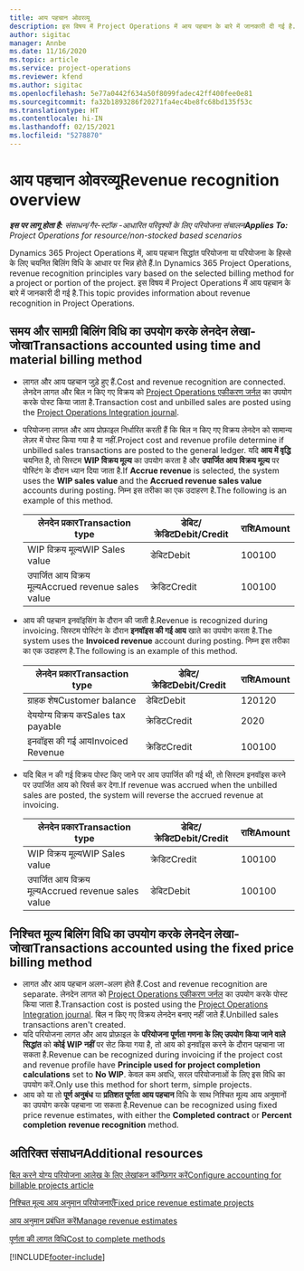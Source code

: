 ```yaml
---
title: आय पहचान ओवरव्यू
description: इस विषय में Project Operations में आय पहचान के बारे में जानकारी दी गई है.
author: sigitac
manager: Annbe
ms.date: 11/16/2020
ms.topic: article
ms.service: project-operations
ms.reviewer: kfend
ms.author: sigitac
ms.openlocfilehash: 5e77a0442f634a50f8099fadec42ff400fee0e81
ms.sourcegitcommit: fa32b1893286f20271fa4ec4be8fc68bd135f53c
ms.translationtype: HT
ms.contentlocale: hi-IN
ms.lasthandoff: 02/15/2021
ms.locfileid: "5278870"
---
```

# <a name="revenue-recognition-overview"></a><span data-ttu-id="3b5e2-103">आय पहचान ओवरव्यू</span><span class="sxs-lookup"><span data-stu-id="3b5e2-103">Revenue recognition overview</span></span>

<span data-ttu-id="3b5e2-104">_**इस पर लागू होता है:** संसाधन/गैर-स्टॉक -आधारित परिदृश्यों के लिए परियोजना संचालन_</span><span class="sxs-lookup"><span data-stu-id="3b5e2-104">_**Applies To:** Project Operations for resource/non-stocked based scenarios_</span></span>

<span data-ttu-id="3b5e2-105">Dynamics 365 Project Operations में, आय पहचान सिद्धांत परियोजना या परियोजना के हिस्से के लिए चयनित बिलिंग विधि के आधार पर भिन्न होते हैं.</span><span class="sxs-lookup"><span data-stu-id="3b5e2-105">In Dynamics 365 Project Operations, revenue recognition principles vary based on the selected billing method for a project or portion of the project.</span></span> <span data-ttu-id="3b5e2-106">इस विषय में Project Operations में आय पहचान के बारे में जानकारी दी गई है.</span><span class="sxs-lookup"><span data-stu-id="3b5e2-106">This topic provides information about revenue recognition in Project Operations.</span></span>

## <a name="transactions-accounted-using-time-and-material-billing-method"></a><span data-ttu-id="3b5e2-107">समय और सामग्री बिलिंग विधि का उपयोग करके लेनदेन लेखा-जोखा</span><span class="sxs-lookup"><span data-stu-id="3b5e2-107">Transactions accounted using time and material billing method</span></span>

- <span data-ttu-id="3b5e2-108">लागत और आय पहचान जुड़े हुए हैं.</span><span class="sxs-lookup"><span data-stu-id="3b5e2-108">Cost and revenue recognition are connected.</span></span> <span data-ttu-id="3b5e2-109">लेनदेन लागत और बिल न किए गए विक्रय को [Project Operations एकीकरण जर्नल](../project-accounting/project-operations-integration-journal.md) का उपयोग करके पोस्ट किया जाता है.</span><span class="sxs-lookup"><span data-stu-id="3b5e2-109">Transaction cost and unbilled sales are posted using the [Project Operations Integration journal](../project-accounting/project-operations-integration-journal.md).</span></span>
- <span data-ttu-id="3b5e2-110">परियोजना लागत और आय प्रोफ़ाइल निर्धारित करती हैं कि बिल न किए गए विक्रय लेनदेन को सामान्य लेज़र में पोस्ट किया गया है या नहीं.</span><span class="sxs-lookup"><span data-stu-id="3b5e2-110">Project cost and revenue profile determine if unbilled sales transactions are posted to the general ledger.</span></span> <span data-ttu-id="3b5e2-111">यदि **आय में वृद्धि** चयनित है, तो सिस्टम **WIP विक्रय मूल्य** का उपयोग करता है और **उपार्जित आय विक्रय मूल्य** पर पोस्टिंग के दौरान ध्यान दिया जाता है.</span><span class="sxs-lookup"><span data-stu-id="3b5e2-111">If **Accrue revenue** is selected, the system uses the **WIP sales value** and the **Accrued revenue sales value** accounts during posting.</span></span> <span data-ttu-id="3b5e2-112">निम्न इस तरीका का एक उदाहरण है.</span><span class="sxs-lookup"><span data-stu-id="3b5e2-112">The following is an example of this method.</span></span>  

  | <span data-ttu-id="3b5e2-113">लेनदेन प्रकार</span><span class="sxs-lookup"><span data-stu-id="3b5e2-113">Transaction type</span></span> | <span data-ttu-id="3b5e2-114">डेबिट/क्रेडिट</span><span class="sxs-lookup"><span data-stu-id="3b5e2-114">Debit/Credit</span></span> | <span data-ttu-id="3b5e2-115">राशि</span><span class="sxs-lookup"><span data-stu-id="3b5e2-115">Amount</span></span> |
  | --- | --- | --- |
  | <span data-ttu-id="3b5e2-116">WIP विक्रय मूल्य</span><span class="sxs-lookup"><span data-stu-id="3b5e2-116">WIP Sales value</span></span> | <span data-ttu-id="3b5e2-117">डेबिट</span><span class="sxs-lookup"><span data-stu-id="3b5e2-117">Debit</span></span> | <span data-ttu-id="3b5e2-118">100</span><span class="sxs-lookup"><span data-stu-id="3b5e2-118">100</span></span> |
  | <span data-ttu-id="3b5e2-119">उपार्जित आय विक्रय मूल्य</span><span class="sxs-lookup"><span data-stu-id="3b5e2-119">Accrued revenue sales value</span></span> | <span data-ttu-id="3b5e2-120">क्रेडिट</span><span class="sxs-lookup"><span data-stu-id="3b5e2-120">Credit</span></span> | <span data-ttu-id="3b5e2-121">100</span><span class="sxs-lookup"><span data-stu-id="3b5e2-121">100</span></span> |

- <span data-ttu-id="3b5e2-122">आय की पहचान इनवॉइसिंग के दौरान की जाती है.</span><span class="sxs-lookup"><span data-stu-id="3b5e2-122">Revenue is recognized during invoicing.</span></span> <span data-ttu-id="3b5e2-123">सिस्टम पोस्टिंग के दौरान **इनवॉइस की गई आय** खाते का उपयोग करता है.</span><span class="sxs-lookup"><span data-stu-id="3b5e2-123">The system uses the **Invoiced revenue** account during posting.</span></span> <span data-ttu-id="3b5e2-124">निम्न इस तरीका का एक उदाहरण है.</span><span class="sxs-lookup"><span data-stu-id="3b5e2-124">The following is an example of this method.</span></span>  

  | <span data-ttu-id="3b5e2-125">लेनदेन प्रकार</span><span class="sxs-lookup"><span data-stu-id="3b5e2-125">Transaction type</span></span> | <span data-ttu-id="3b5e2-126">डेबिट/क्रेडिट</span><span class="sxs-lookup"><span data-stu-id="3b5e2-126">Debit/Credit</span></span> | <span data-ttu-id="3b5e2-127">राशि</span><span class="sxs-lookup"><span data-stu-id="3b5e2-127">Amount</span></span> |
  | --- | --- | --- |
  | <span data-ttu-id="3b5e2-128">ग्राहक शेष</span><span class="sxs-lookup"><span data-stu-id="3b5e2-128">Customer balance</span></span> | <span data-ttu-id="3b5e2-129">डेबिट</span><span class="sxs-lookup"><span data-stu-id="3b5e2-129">Debit</span></span> | <span data-ttu-id="3b5e2-130">120</span><span class="sxs-lookup"><span data-stu-id="3b5e2-130">120</span></span> |
  | <span data-ttu-id="3b5e2-131">देययोग्य विक्रय कर</span><span class="sxs-lookup"><span data-stu-id="3b5e2-131">Sales tax payable</span></span> | <span data-ttu-id="3b5e2-132">क्रेडिट</span><span class="sxs-lookup"><span data-stu-id="3b5e2-132">Credit</span></span> | <span data-ttu-id="3b5e2-133">20</span><span class="sxs-lookup"><span data-stu-id="3b5e2-133">20</span></span> |
  | <span data-ttu-id="3b5e2-134">इनवॉइस की गई आय</span><span class="sxs-lookup"><span data-stu-id="3b5e2-134">Invoiced Revenue</span></span> | <span data-ttu-id="3b5e2-135">क्रेडिट</span><span class="sxs-lookup"><span data-stu-id="3b5e2-135">Credit</span></span> | <span data-ttu-id="3b5e2-136">100</span><span class="sxs-lookup"><span data-stu-id="3b5e2-136">100</span></span> |

- <span data-ttu-id="3b5e2-137">यदि बिल न की गई विक्रय पोस्ट किए जाने पर आय उपार्जित की गई थी, तो सिस्टम इनवॉइस करने पर उपार्जित आय को रिवर्स कर देगा.</span><span class="sxs-lookup"><span data-stu-id="3b5e2-137">If revenue was accrued when the unbilled sales are posted, the system will reverse the accrued revenue at invoicing.</span></span>

  | <span data-ttu-id="3b5e2-138">लेनदेन प्रकार</span><span class="sxs-lookup"><span data-stu-id="3b5e2-138">Transaction type</span></span> | <span data-ttu-id="3b5e2-139">डेबिट/क्रेडिट</span><span class="sxs-lookup"><span data-stu-id="3b5e2-139">Debit/Credit</span></span> | <span data-ttu-id="3b5e2-140">राशि</span><span class="sxs-lookup"><span data-stu-id="3b5e2-140">Amount</span></span> |
  | --- | --- | --- |
  | <span data-ttu-id="3b5e2-141">WIP विक्रय मूल्य</span><span class="sxs-lookup"><span data-stu-id="3b5e2-141">WIP Sales value</span></span> | <span data-ttu-id="3b5e2-142">क्रेडिट</span><span class="sxs-lookup"><span data-stu-id="3b5e2-142">Credit</span></span> | <span data-ttu-id="3b5e2-143">100</span><span class="sxs-lookup"><span data-stu-id="3b5e2-143">100</span></span> |
  | <span data-ttu-id="3b5e2-144">उपार्जित आय विक्रय मूल्य</span><span class="sxs-lookup"><span data-stu-id="3b5e2-144">Accrued revenue sales value</span></span> | <span data-ttu-id="3b5e2-145">डेबिट</span><span class="sxs-lookup"><span data-stu-id="3b5e2-145">Debit</span></span> | <span data-ttu-id="3b5e2-146">100</span><span class="sxs-lookup"><span data-stu-id="3b5e2-146">100</span></span> |

## <a name="transactions-accounted-using-the-fixed-price-billing-method"></a><span data-ttu-id="3b5e2-147">निश्चित मूल्य बिलिंग विधि का उपयोग करके लेनदेन लेखा-जोखा</span><span class="sxs-lookup"><span data-stu-id="3b5e2-147">Transactions accounted using the fixed price billing method</span></span>

- <span data-ttu-id="3b5e2-148">लागत और आय पहचान अलग-अलग होते हैं.</span><span class="sxs-lookup"><span data-stu-id="3b5e2-148">Cost and revenue recognition are separate.</span></span> <span data-ttu-id="3b5e2-149">लेनदेन लागत को [Project Operations एकीकरण जर्नल](../project-accounting/project-operations-integration-journal.md) का उपयोग करके पोस्ट किया जाता है.</span><span class="sxs-lookup"><span data-stu-id="3b5e2-149">Transaction cost is posted using the [Project Operations Integration journal](../project-accounting/project-operations-integration-journal.md).</span></span> <span data-ttu-id="3b5e2-150">बिल न किए गए विक्रय लेनदेन बनाए नहीं जाते हैं.</span><span class="sxs-lookup"><span data-stu-id="3b5e2-150">Unbilled sales transactions aren't created.</span></span>
- <span data-ttu-id="3b5e2-151">यदि परियोजना लागत और आय प्रोफ़ाइल के **परियोजना पूर्णता गणना के लिए उपयोग किया जाने वाले सिद्धांत** को **कोई WIP नहीं** पर सेट किया गया है, तो आय को इनवॉइस करने के दौरान पहचाना जा सकता है.</span><span class="sxs-lookup"><span data-stu-id="3b5e2-151">Revenue can be recognized during invoicing if the project cost and revenue profile have **Principle used for project completion calculations** set to **No WIP**.</span></span> <span data-ttu-id="3b5e2-152">केवल कम अवधि, सरल परियोजनाओं के लिए इस विधि का उपयोग करें.</span><span class="sxs-lookup"><span data-stu-id="3b5e2-152">Only use this method for short term, simple projects.</span></span>
- <span data-ttu-id="3b5e2-153">आय को या तो **पूर्ण अनुबंध** या **प्रतिशत पूर्णता आय पहचान** विधि के साथ निश्चित मूल्य आय अनुमानों का उपयोग करके पहचाना जा सकता है.</span><span class="sxs-lookup"><span data-stu-id="3b5e2-153">Revenue can be recognized using fixed price revenue estimates, with either the **Completed contract** or **Percent completion revenue recognition** method.</span></span>

## <a name="additional-resources"></a><span data-ttu-id="3b5e2-154">अतिरिक्त संसाधन</span><span class="sxs-lookup"><span data-stu-id="3b5e2-154">Additional resources</span></span>
[<span data-ttu-id="3b5e2-155">बिल करने योग्य परियोजना आलेख के लिए लेखांकन कॉन्फ़िगर करें</span><span class="sxs-lookup"><span data-stu-id="3b5e2-155">Configure accounting for billable projects article</span></span>](../project-accounting/configure-accounting-billable-projects.md)

[<span data-ttu-id="3b5e2-156">निश्चित मूल्य आय अनुमान परियोजनाएँ</span><span class="sxs-lookup"><span data-stu-id="3b5e2-156">Fixed price revenue estimate projects</span></span>](rev-rec-percentage-completion-method.md)

[<span data-ttu-id="3b5e2-157">आय अनुमान प्रबंधित करें</span><span class="sxs-lookup"><span data-stu-id="3b5e2-157">Manage revenue estimates</span></span>](rev-rec-completed-contract-method.md)

[<span data-ttu-id="3b5e2-158">पूर्णता की लागत विधि</span><span class="sxs-lookup"><span data-stu-id="3b5e2-158">Cost to complete methods</span></span>](cost-complete-methods.md)


[!INCLUDE[footer-include](../includes/footer-banner.md)]